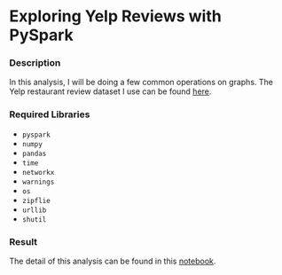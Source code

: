 # Exploring Yelp Reviews with PySpark

### Description
In this analysis, I will be doing a few common operations on graphs. The Yelp restaurant review dataset I use can be found [here](https://www.kaggle.com/yelp-dataset/yelp-dataset).

### Required Libraries
- `pyspark`
- `numpy`
- `pandas`
- `time`
- `networkx`
- `warnings`
- `os`
- `zipflie`
- `urllib`
- `shutil`

### Result
The detail of this analysis can be found in this [notebook](https://github.com/makwingchi/Yelp-Reviews-with-PySpark/blob/master/notebook.ipynb).
